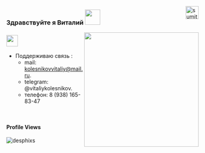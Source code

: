 [<img align="right" alt="sumit" width="34px" src="https://img.icons8.com/bubbles/50/000000/like.png"/>](https://kolesnikovvitaliy.github.io)



### Здравствуйте я Виталий  <img src="https://media.giphy.com/media/hvRJCLFzcasrR4ia7z/giphy.gif" width="40">

<img align="right" src="https://media.giphy.com/media/dWesBcTLavkZuG35MI/giphy.gif" width="300"/>

### <img src="https://media.giphy.com/media/WUlplcMpOCEmTGBtBW/giphy.gif" width="30">

<!-- - Разрабатываю на языках:
    * Python
    * SQL, T-SQL -->

- Поддерживаю связь :
    * mail: kolesnikovvitaliy@mail.ru.
    * telegram: @vitaliykolesnikov.
    * телефон: 8 (938) 165-83-47


<br>
<h4>Profile Views</h4>
 <p align="left"> <img src="https://profile-counter.glitch.me/kolesnikovvitaliy/count.svg" alt="desphixs" /> </p>
 </br>

#

<!-- ### ПРОЕКТЫ:
* PYTHON:
  * [Docker контейнер для разработки приложений с помощью установленных асинхронных:](https://github.com/kolesnikovvitaliy/fastapi_training_app.git)
    - Базы данных - MSSQL
    - Sqlalchemy
    - Fastapi
  * [Телефонная книга](https://github.com/kolesnikovvitaliy/phone_book_python.git)
  * [Django E-COMMERCE project](https://github.com/kolesnikovvitaliy/ecomprj.git)
  * [Учебный сайт по ремонту компьютеров с применением технологий:](https://sc-grekovo.ru)
    - Django
    - Docker-Compose
    - PostgreSql
    - Ansible
    - GitHub-Action
    - Gunicorn
    - Nginx
    - Certbot
    - Smtp
    - VCD: debian11
  * [Учебный проект API магазина по продаже Пиццы с применением технологий:](https://github.com/kolesnikovvitaliy/pizza-delivery-fastapi)
    - FastApi
    - PostgreSql
    - SqlAlchemy
    - Alembic
    - Async
    - Docker-compose
    - OAuth2.0
  * [Автоматизированное тестирование на Python с применением Selenium](https://github.com/kolesnikovvitaliy/pet_project_autotests)
  * [Внедрение в свой проект виртуального окружения .venv собранного в Docker контейнере](https://github.com/kolesnikovvitaliy/.build_venv_in_docker)
  * [Проект мини игра на Python "Gelicopter"](https://github.com/kolesnikovvitaliy/pet_project_game_gelicopter)
* SQL
  * [Расширенные возможности SQL](https://github.com/kolesnikovvitaliy/SQL_practical_tasks)
#
###
### :hammer_and_wrench: Technology stack :


![Python](https://img.shields.io/badge/-Python-black?style=flat-square&logo=Python)
![Linux](https://img.shields.io/badge/Linux-black?style=flat-square&logo=linux)
![SQL](https://img.shields.io/badge/SQL-black?style=flat-square&logo=SQL)
![Async](https://img.shields.io/badge/Async-black?style=flat-square&logo=Async)
![Docker](https://img.shields.io/badge/-Docker-46a2f1?style=flat-square&logo=docker&logoColor=white)
![DockerCompose](https://img.shields.io/badge/-DockerCompose-46a2f1?style=flat-square&logo=DockerCompose&logoColor=white)
![Ansible](https://img.shields.io/badge/-Ansible-ffce5a?style=flat-square&logo=Ansible)
![Django](https://img.shields.io/badge/-Django-0aad48?style=flat-square&logo=Django)
![Django Rest Framework](https://img.shields.io/badge/DRF-red?style=flat-square&logo=Django)
![Fastapi](https://img.shields.io/badge/-Fastapi-0aad48?style=flat-square&logo=Fastapi)
![Celery](https://img.shields.io/badge/-Celery-%2300C7B7?style=flat-square&logo=Celery)
![RabbitMQ](https://img.shields.io/badge/-RabbitMQ-%2300C7B7?style=flat-square&logo=RabbitMQ)
![SQLAlchemy](https://img.shields.io/badge/-SQLAlchemy-%232c3e50?style=flat-square&logo=SQLAlchemy)
![Postgresql](https://img.shields.io/badge/-Postgresql-%232c3e50?style=flat-square&logo=Postgresql)
![MSSQL](https://img.shields.io/badge/-MSSQL-%232c3e50?style=flat-square&logo=MSSQL)
![Mongodb](https://img.shields.io/badge/-Mongodb-%232c3e50?style=flat-square&logo=Mongodb)
![Redis](https://img.shields.io/badge/-Redis-%232c3e50?style=flat-square&logo=Redis)
![Bootstrap](https://img.shields.io/badge/-Bootstrap-573D7C?style=flat-square&logo=Bootstrap&logoColor=whiter)
![PyQt6](https://img.shields.io/badge/-PyQt6-573D7C?style=flat-square&logo=PyQt6&logoColor=whiter)
![Git](https://img.shields.io/badge/-Git-black?style=flat-square&logo=git)
![GitHub](https://img.shields.io/badge/-GitHub-181717?style=flat-square&logo=github)
![Nginx](https://img.shields.io/badge/-Nginx-029339?style=flat-square&logo=Nginx)
![Apache](https://img.shields.io/badge/-Apache-029339?style=flat-square&logo=Apache)
![Debian](https://img.shields.io/badge/-Debian-029339?style=flat-square&logo=Debian)
![Ubuntu](https://img.shields.io/badge/-Ubuntu-029339?style=flat-square&logo=Ubuntu)
![AstraLinux](https://img.shields.io/badge/AstraLinux-029339?style=flat-square&logo=AstraLinux) -->

<!-- ## About my Github:

<p align="left"><img align="left" src="https://github-readme-stats.vercel.app/api?username=kolesnikovvitaliy&show_icons=true&locale=en" alt="kolesnikovvitaliy" /></p>
<p align="left" top="4"><img align="left" src='https://streak-stats.demolab.com/?user=kolesnikovvitaliy'></p>

[![Top Langs](https://github-readme-stats.vercel.app/api/top-langs/?username=kolesnikovvitaliy&hide=java,html,css&theme=radical)](https://github.com/anuraghazra/github-readme-stats)

#

![](https://github-profile-summary-cards.vercel.app/api/cards/profile-details?username=kolesnikovvitaliy&theme=nord_bright) <br>
![](https://github-profile-summary-cards.vercel.app/api/cards/repos-per-language?username=kolesnikovvitaliy&theme=nord_bright)
![](https://github-profile-summary-cards.vercel.app/api/cards/most-commit-language?username=kolesnikovvitaliy&theme=nord_bright) <br>
![](https://github-profile-summary-cards.vercel.app/api/cards/stats?username=kolesnikovvitaliy&theme=nord_bright)
![](https://github-profile-summary-cards.vercel.app/api/cards/productive-time?username=kolesnikovvitaliy&theme=nord_bright)




![Snake Status](./images/github-kolesnikovvitaliy-snake.svg) -->

